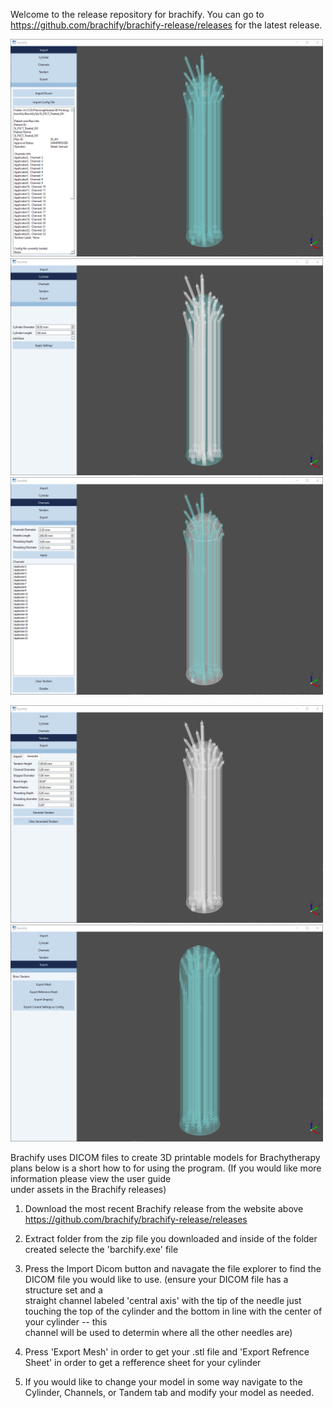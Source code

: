 Welcome to the release repository for brachify. You can go to https://github.com/brachify/brachify-release/releases for the latest release.

<img src="Images/image-3.png" 
     width="500"/>
<img src="Images/image-4.png" 
     width="500"/>
<img src="Images/image-5.png" 
     width="500"/>

<img src="Images/image-6.png" 
     width="500"/>
<img src="Images/image-7.png" width="500">

Brachify uses DICOM files to create 3D printable models for Brachytherapy plans below is a short how to for using the program. (If you would like more information please view the user guide <br> under assets in the Brachify releases)

1) Download the most recent Brachify release from the website above https://github.com/brachify/brachify-release/releases

2) Extract folder from the zip file you downloaded and inside of the folder created selecte the 'barchify.exe' file

3) Press the Import Dicom button and navagate the file explorer to find the DICOM file you would like to use. (ensure your DICOM file has a structure set and a  <br> straight channel labeled 'central axis' with the tip of the needle just touching the top of the cylinder and the bottom in line with the center of your cylinder -- this <br> channel will be used to determin where all the other needles are)

4) Press 'Export Mesh' in order to get your .stl file and 'Export Refrence Sheet' in order to get a refference sheet for your cylinder

5) If you would like to change your model in some way navigate to the Cylinder, Channels, or Tandem tab and modify your model as needed.

